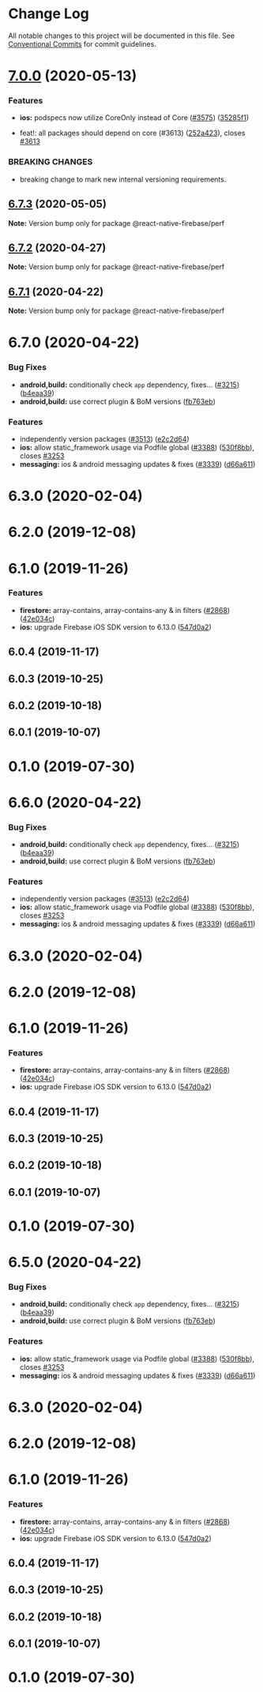 # Change Log

All notable changes to this project will be documented in this file.
See [Conventional Commits](https://conventionalcommits.org) for commit guidelines.

# [7.0.0](https://github.com/invertase/react-native-firebase/tree/master/packages/perf/compare/@react-native-firebase/perf@6.7.3...@react-native-firebase/perf@7.0.0) (2020-05-13)


### Features

* **ios:** podspecs now utilize CoreOnly instead of Core ([#3575](https://github.com/invertase/react-native-firebase/tree/master/packages/perf/issues/3575)) ([35285f1](https://github.com/invertase/react-native-firebase/tree/master/packages/perf/commit/35285f1655b16d05e6630fc556f95cccfb707ee4))


* feat!: all packages should depend on core (#3613) ([252a423](https://github.com/invertase/react-native-firebase/tree/master/packages/perf/commit/252a4239e98a0f2a55c4afcd2d82e4d5f97e65e9)), closes [#3613](https://github.com/invertase/react-native-firebase/tree/master/packages/perf/issues/3613)


### BREAKING CHANGES

* breaking change to mark new internal versioning requirements.





## [6.7.3](https://github.com/invertase/react-native-firebase/tree/master/packages/perf/compare/@react-native-firebase/perf@6.7.2...@react-native-firebase/perf@6.7.3) (2020-05-05)

**Note:** Version bump only for package @react-native-firebase/perf





## [6.7.2](https://github.com/invertase/react-native-firebase/tree/master/packages/perf/compare/@react-native-firebase/perf@6.7.1...@react-native-firebase/perf@6.7.2) (2020-04-27)

**Note:** Version bump only for package @react-native-firebase/perf





## [6.7.1](https://github.com/invertase/react-native-firebase/tree/master/packages/perf/compare/@react-native-firebase/perf@6.7.0...@react-native-firebase/perf@6.7.1) (2020-04-22)

**Note:** Version bump only for package @react-native-firebase/perf





# 6.7.0 (2020-04-22)


### Bug Fixes

* **android,build:** conditionally check `app` dependency, fixes… ([#3215](https://github.com/invertase/react-native-firebase/tree/master/packages/perf/issues/3215)) ([b4eaa39](https://github.com/invertase/react-native-firebase/tree/master/packages/perf/commit/b4eaa39ea8022535696d28e6eacb5c3e3ce9578f))
* **android,build:** use correct plugin & BoM versions ([fb763eb](https://github.com/invertase/react-native-firebase/tree/master/packages/perf/commit/fb763ebde216d8c789b08bd0d77c078089776627))


### Features

* independently version packages ([#3513](https://github.com/invertase/react-native-firebase/tree/master/packages/perf/issues/3513)) ([e2c2d64](https://github.com/invertase/react-native-firebase/tree/master/packages/perf/commit/e2c2d64d2266cbdd14d4dcfefa64a08263f0af85))
* **ios:** allow static_framework usage via Podfile global ([#3388](https://github.com/invertase/react-native-firebase/tree/master/packages/perf/issues/3388)) ([530f8bb](https://github.com/invertase/react-native-firebase/tree/master/packages/perf/commit/530f8bbb51f89f106854dbf1df5ec80211e2cf8b)), closes [#3253](https://github.com/invertase/react-native-firebase/tree/master/packages/perf/issues/3253)
* **messaging:** ios & android messaging updates & fixes ([#3339](https://github.com/invertase/react-native-firebase/tree/master/packages/perf/issues/3339)) ([d66a611](https://github.com/invertase/react-native-firebase/tree/master/packages/perf/commit/d66a6118f82005087f53b86571990fc071402153))



# 6.3.0 (2020-02-04)



# 6.2.0 (2019-12-08)



# 6.1.0 (2019-11-26)


### Features

* **firestore:** array-contains, array-contains-any & in filters ([#2868](https://github.com/invertase/react-native-firebase/tree/master/packages/perf/issues/2868)) ([42e034c](https://github.com/invertase/react-native-firebase/tree/master/packages/perf/commit/42e034c4807da54441d2baeab9f57bbf1a137a4a))
* **ios:** upgrade Firebase iOS SDK version to 6.13.0 ([547d0a2](https://github.com/invertase/react-native-firebase/tree/master/packages/perf/commit/547d0a2d74a68808b29063f9b3aa3e1ac38551fc))



## 6.0.4 (2019-11-17)



## 6.0.3 (2019-10-25)



## 6.0.2 (2019-10-18)



## 6.0.1 (2019-10-07)



# 0.1.0 (2019-07-30)





# 6.6.0 (2020-04-22)


### Bug Fixes

* **android,build:** conditionally check `app` dependency, fixes… ([#3215](https://github.com/invertase/react-native-firebase/tree/master/packages/perf/issues/3215)) ([b4eaa39](https://github.com/invertase/react-native-firebase/tree/master/packages/perf/commit/b4eaa39ea8022535696d28e6eacb5c3e3ce9578f))
* **android,build:** use correct plugin & BoM versions ([fb763eb](https://github.com/invertase/react-native-firebase/tree/master/packages/perf/commit/fb763ebde216d8c789b08bd0d77c078089776627))


### Features

* independently version packages ([#3513](https://github.com/invertase/react-native-firebase/tree/master/packages/perf/issues/3513)) ([e2c2d64](https://github.com/invertase/react-native-firebase/tree/master/packages/perf/commit/e2c2d64d2266cbdd14d4dcfefa64a08263f0af85))
* **ios:** allow static_framework usage via Podfile global ([#3388](https://github.com/invertase/react-native-firebase/tree/master/packages/perf/issues/3388)) ([530f8bb](https://github.com/invertase/react-native-firebase/tree/master/packages/perf/commit/530f8bbb51f89f106854dbf1df5ec80211e2cf8b)), closes [#3253](https://github.com/invertase/react-native-firebase/tree/master/packages/perf/issues/3253)
* **messaging:** ios & android messaging updates & fixes ([#3339](https://github.com/invertase/react-native-firebase/tree/master/packages/perf/issues/3339)) ([d66a611](https://github.com/invertase/react-native-firebase/tree/master/packages/perf/commit/d66a6118f82005087f53b86571990fc071402153))



# 6.3.0 (2020-02-04)



# 6.2.0 (2019-12-08)



# 6.1.0 (2019-11-26)


### Features

* **firestore:** array-contains, array-contains-any & in filters ([#2868](https://github.com/invertase/react-native-firebase/tree/master/packages/perf/issues/2868)) ([42e034c](https://github.com/invertase/react-native-firebase/tree/master/packages/perf/commit/42e034c4807da54441d2baeab9f57bbf1a137a4a))
* **ios:** upgrade Firebase iOS SDK version to 6.13.0 ([547d0a2](https://github.com/invertase/react-native-firebase/tree/master/packages/perf/commit/547d0a2d74a68808b29063f9b3aa3e1ac38551fc))



## 6.0.4 (2019-11-17)



## 6.0.3 (2019-10-25)



## 6.0.2 (2019-10-18)



## 6.0.1 (2019-10-07)



# 0.1.0 (2019-07-30)





# 6.5.0 (2020-04-22)


### Bug Fixes

* **android,build:** conditionally check `app` dependency, fixes… ([#3215](https://github.com/invertase/react-native-firebase/tree/master/packages/perf/issues/3215)) ([b4eaa39](https://github.com/invertase/react-native-firebase/tree/master/packages/perf/commit/b4eaa39ea8022535696d28e6eacb5c3e3ce9578f))
* **android,build:** use correct plugin & BoM versions ([fb763eb](https://github.com/invertase/react-native-firebase/tree/master/packages/perf/commit/fb763ebde216d8c789b08bd0d77c078089776627))


### Features

* **ios:** allow static_framework usage via Podfile global ([#3388](https://github.com/invertase/react-native-firebase/tree/master/packages/perf/issues/3388)) ([530f8bb](https://github.com/invertase/react-native-firebase/tree/master/packages/perf/commit/530f8bbb51f89f106854dbf1df5ec80211e2cf8b)), closes [#3253](https://github.com/invertase/react-native-firebase/tree/master/packages/perf/issues/3253)
* **messaging:** ios & android messaging updates & fixes ([#3339](https://github.com/invertase/react-native-firebase/tree/master/packages/perf/issues/3339)) ([d66a611](https://github.com/invertase/react-native-firebase/tree/master/packages/perf/commit/d66a6118f82005087f53b86571990fc071402153))



# 6.3.0 (2020-02-04)



# 6.2.0 (2019-12-08)



# 6.1.0 (2019-11-26)


### Features

* **firestore:** array-contains, array-contains-any & in filters ([#2868](https://github.com/invertase/react-native-firebase/tree/master/packages/perf/issues/2868)) ([42e034c](https://github.com/invertase/react-native-firebase/tree/master/packages/perf/commit/42e034c4807da54441d2baeab9f57bbf1a137a4a))
* **ios:** upgrade Firebase iOS SDK version to 6.13.0 ([547d0a2](https://github.com/invertase/react-native-firebase/tree/master/packages/perf/commit/547d0a2d74a68808b29063f9b3aa3e1ac38551fc))



## 6.0.4 (2019-11-17)



## 6.0.3 (2019-10-25)



## 6.0.2 (2019-10-18)



## 6.0.1 (2019-10-07)



# 0.1.0 (2019-07-30)
